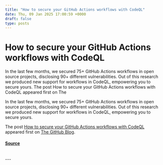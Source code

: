 ```yaml
---
title: "How to secure your GitHub Actions workflows with CodeQL"
date: Thu, 09 Jan 2025 17:00:59 +0000
draft: false
type: posts
---
```

# How to secure your GitHub Actions workflows with CodeQL





In the last few months, we secured 75+ GitHub Actions workflows in open source projects, disclosing 90+ different vulnerabilities. Out of this research we produced new support for workflows in CodeQL, empowering you to secure yours. The post How to secure your GitHub Actions workflows with CodeQL appeared first on The

In the last few months, we secured 75+ GitHub Actions workflows in open source projects, disclosing 90+ different vulnerabilities. Out of this research we produced new support for workflows in CodeQL, empowering you to secure yours.

The post [How to secure your GitHub Actions workflows with CodeQL](https://github.blog/security/application-security/how-to-secure-your-github-actions-workflows-with-codeql/) appeared first on [The GitHub Blog](https://github.blog).

#### [Source](https://github.blog/security/application-security/how-to-secure-your-github-actions-workflows-with-codeql/)

<br/>
---
